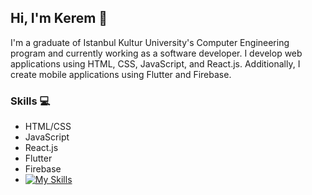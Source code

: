 ## Hi, I'm Kerem 👋

I'm a graduate of Istanbul Kultur University's Computer Engineering program and currently working as a software developer. I develop web applications using HTML, CSS, JavaScript, and React.js. Additionally, I create mobile applications using Flutter and Firebase.

### Skills 💻
- HTML/CSS
- JavaScript
- React.js
- Flutter
- Firebase
- [![My Skills](https://skillicons.dev/icons?i=js,html,css,react,nodejs,flutter,dart,firestore)](https://skillicons.dev)

<!--
**krmmyvz/krmmyvz** is a ✨ _special_ ✨ repository because its `README.md` (this file) appears on your GitHub profile.

Here are some ideas to get you started:

- 🔭 I’m currently working on ...
- 🌱 I’m currently learning ...
- 👯 I’m looking to collaborate on ...
- 🤔 I’m looking for help with ...
- 💬 Ask me about ...
- 📫 How to reach me: ...
- 😄 Pronouns: ...
- ⚡ Fun fact: ...
-->
